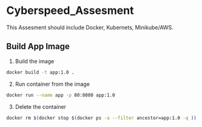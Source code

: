 # Cyberspeed_Assesment
This Assesment should include Docker, Kubernets, Minikube/AWS.

## Build App Image
1. Build the image
```bash
docker build -t app:1.0 .
```
2. Run container from the image
```bash
docker run --name app -p 80:8080 app:1.0
```
3. Delete the container
```bash
docker rm $(docker stop $(docker ps -a --filter ancestor=app:1.0 -q ))
```